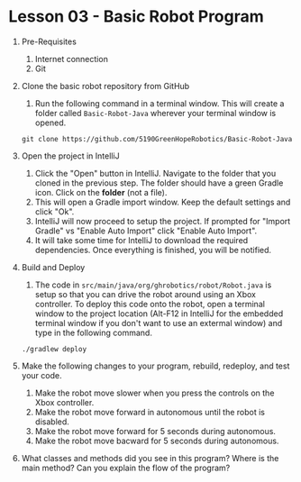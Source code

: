 # Lesson 03 - Basic Robot Program

1. Pre-Requisites
    1. Internet connection
    1. Git

1. Clone the basic robot repository from GitHub
    1. Run the following command in a terminal window. This will create a folder called `Basic-Robot-Java` wherever your terminal window is opened.

    `git clone https://github.com/5190GreenHopeRobotics/Basic-Robot-Java`

1. Open the project in IntelliJ
    1. Click the "Open" button in IntelliJ. Navigate to the folder that you cloned in the previous step. The folder should have a green Gradle icon. Click on the **folder** (not a file).
    1. This will open a Gradle import window. Keep the default settings and click "Ok".
    1. IntelliJ will now proceed to setup the project. If prompted for "Import Gradle" vs "Enable Auto Import" click "Enable Auto Import".
    1. It will take some time for IntelliJ to download the required dependencies. Once everything is finished, you will be notified.

1. Build and Deploy
    1. The code in `src/main/java/org/ghrobotics/robot/Robot.java` is setup so that you can drive the robot around using an Xbox controller. To deploy this code onto the robot, open a terminal window to the project location (Alt-F12 in IntelliJ for the embedded terminal window if you don't want to use an extermal window) and type in the following command.
    
    `./gradlew deploy`

1. Make the following changes to your program, rebuild, redeploy, and test your code.
    1. Make the robot move slower when you press the controls on the Xbox controller.
    1. Make the robot move forward in autonomous until the robot is disabled.
    1. Make the robot move forward for 5 seconds during autonomous.
    1. Make the robot move bacward for 5 seconds during autonomous.

1. What classes and methods did you see in this program? Where is the main method? Can you explain the flow of the program?


